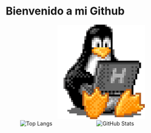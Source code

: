 # Bienvenido a mi Github
<html>
  <div style="text-align: center;">
  <img src="https://github.com/DerDAVO/ISO/blob/main/media/tux-gif.gif" alt="Tux" style="max-width: 100%; height: auto;">
</div>

<div style="display: flex; justify-content: center;">
  <img src="https://github-readme-stats.vercel.app/api/top-langs/?username=DerDAVO&bg_color=00000000" alt="Top Langs" style="width: 35%; margin-right: 5%;">
  <img src="https://github-readme-stats.vercel.app/api?username=DerDAVO&show_icons=true&theme=transparent" alt="GitHub Stats" style="width: 45%;">
</div>
</html>

